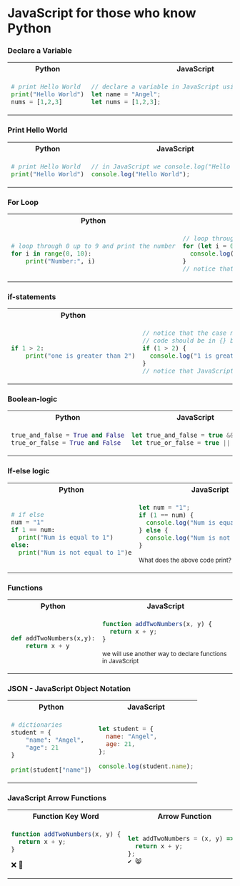 # JavaScript for those who know Python

### Declare a Variable
<table>
<tr>
<th>Python</th>
<th>JavaScript</th>
</tr>
<tr>
<td>

```python
# print Hello World
print("Hello World")
nums = [1,2,3]
```
</td>
<td>

```JavaScript
// declare a variable in JavaScript using the let keyword
let name = "Angel";
let nums = [1,2,3];
```
</td>
</table>

### Print Hello World
<table>
<tr>
<th>Python</th>
<th>JavaScript</th>
</tr>
<tr>
<td>

```python
# print Hello World
print("Hello World")
```
</td>
<td>

```JavaScript
// in JavaScript we console.log("Hello World")
console.log("Hello World");
```
</td>
</table>

### For Loop
<table>
<tr>
<th>Python</th>
<th>JavaScript</th>
</tr>
<tr>
<td>

```python
# loop through 0 up to 9 and print the number
for i in range(0, 10):
    print("Number:", i)
```
</td>
<td>

```JavaScript
// loop through 0 up to 9 and print the number
for (let i = 0; i < 10; i++) {
  console.log("Number:", i);
}
// notice that JavaScript needs {} to make blocks for scopes
```
</td>
</table>

### if-statements
<table>
<tr>
<th>Python</th>
<th>JavaScript</th>
</tr>
<tr>
<td>

```python
if 1 > 2:
    print("one is greater than 2")
```
</td>
<td>

```JavaScript
// notice that the case needs to be inside () and the following
// code should be in {} block
if (1 > 2) {
  console.log("1 is greater than two");
}
// notice that JavaScript needs {} to make blocks for scopes
```
</td>
</table>

### Boolean-logic
<table>
<tr>
<th>Python</th>
<th>JavaScript</th>
</tr>
<tr>
<td>

```python
true_and_false = True and False
true_or_false = True and False
```
</td>
<td>

```JavaScript
let true_and_false = true && false;
let true_or_false = true || false;
```
</td>
</table>


### If-else logic
<table>
<tr>
<th>Python</th>
<th>JavaScript</th>
</tr>
<tr>
<td>

```python
# if else
num = "1"
if 1 == num:
  print("Num is equal to 1")
else: 
  print("Num is not equal to 1")e
```
</td>
<td>

```JavaScript
let num = "1";
if (1 == num) {
  console.log("Num is equal to 1");
} else {
  console.log("Num is not equal to 1");
}
```
<small> What does the above code print?</small>
</td>
</table>

### Functions
<table>
<tr>
<th>Python</th>
<th>JavaScript</th>
</tr>
<tr>
<td>

```python
def addTwoNumbers(x,y):
    return x + y
```
</td>
<td>

```JavaScript
function addTwoNumbers(x, y) {
  return x + y;
}
```
<small> we will use another way to declare functions in JavaScript</small>
</td>
</table>

### JSON - JavaScript Object Notation
<table>
<tr>
<th>Python</th>
<th>JavaScript</th>
</tr>
<tr>
<td>

```python
# dictionaries
student = {
    "name": "Angel",
    "age": 21
}

print(student["name"])
```
</td>
<td>

```JavaScript
let student = {
  name: "Angel",
  age: 21,
};

console.log(student.name);
```
</td>
</table>


### JavaScript Arrow Functions
<table>
<tr>
<th>Function Key Word</th>
<th>Arrow Function</th>
</tr>
<tr>
<td>

```JavaScript
function addTwoNumbers(x, y) {
  return x + y;
}
```
❌ 🤮
</td>
<td>

```JavaScript
let addTwoNumbers = (x, y) => {
  return x + y;
};
✔️ 😸
```
